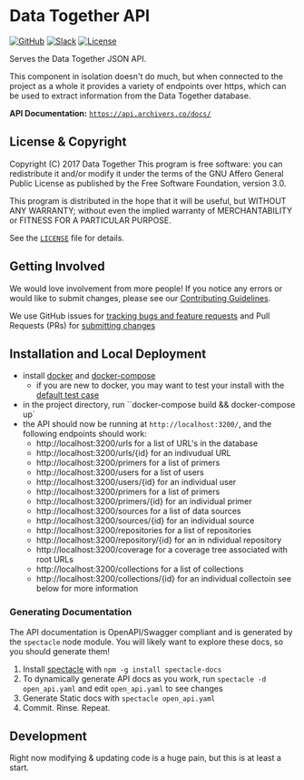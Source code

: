# Data Together API

<!-- Repo Badges for: Github Project, Slack, License-->

[![GitHub](https://img.shields.io/badge/project-Data_Together-487b57.svg?style=flat-square)](http://github.com/datatogether)
[![Slack](https://img.shields.io/badge/slack-Archivers-b44e88.svg?style=flat-square)](https://archivers-slack.herokuapp.com/)
[![License](https://img.shields.io/github/license/datatogether/api.svg?style=flat-square)](./LICENSE)

Serves the Data Together JSON API.

This component in isolation doesn't do much, but when connected to the project as a whole it provides a variety of endpoints over https, which can be used to extract information from the Data Together database.

**API Documentation:** [`https://api.archivers.co/docs/`](https://api.archivers.co/docs/)

## License & Copyright

Copyright (C) 2017 Data Together
This program is free software: you can redistribute it and/or modify it under
the terms of the GNU Affero General Public License as published by the Free Software
Foundation, version 3.0.

This program is distributed in the hope that it will be useful, but WITHOUT ANY
WARRANTY; without even the implied warranty of MERCHANTABILITY or FITNESS FOR A
PARTICULAR PURPOSE.

See the [`LICENSE`](./LICENSE) file for details.

## Getting Involved

We would love involvement from more people! If you notice any errors or would like to submit changes, please see our [Contributing Guidelines](./.github/CONTRIBUTING.md). 

We use GitHub issues for [tracking bugs and feature requests](https://github.com/datatogether/api/issues) and Pull Requests (PRs) for [submitting changes](https://github.com/datatogether/api/pulls)

## Installation and Local Deployment

- install [docker](https://www.docker.com/) and [docker-compose](https://docs.docker.com/compose/)
  - if you are new to docker, you may want to test your install with the [default test case](https://docs.docker.com/compose/gettingstarted/)
- in the project directory, run ``docker-compose build && docker-compose up`
- the API should now be running at `http://localhost:3200/`, and the following endpoints should work:
  - http://localhost:3200/urls for a list of URL's in the database
  - http://localhost:3200/urls/{id} for an indivudual URL
  - http://localhost:3200/primers for a list of primers
  - http://localhost:3200/users for a list of users
  - http://localhost:3200/users/{id} for an individual user
  - http://localhost:3200/primers for a list of primers
  - http://localhost:3200/primers/{id} for an individual primer
  - http://localhost:3200/sources for a list of data sources
  - http://localhost:3200/sources/{id} for an individual source
  - http://localhost:3200/repositories for a list of repositories
  - http://localhost:3200/repository/{id} for an in ndividual repository
  - http://localhost:3200/coverage for a coverage tree associated with root URLs
  - http://localhost:3200/collections for a list of collections
  - http://localhost:3200/collections/{id}  for an individual collectoin
see below for more information

### Generating Documentation

The API documentation is OpenAPI/Swagger compliant and is generated by the `spectacle` node module. You will likely want to explore these docs, so you should generate them!

1. Install [spectacle](https://github.com/sourcey/spectacle) with `npm -g install spectacle-docs`
2. To dynamically generate API docs as you work, run `spectacle -d open_api.yaml` and edit `open_api.yaml` to see changes
3. Generate Static docs with `spectacle open_api.yaml`
4. Commit. Rinse. Repeat.

## Development

Right now modifying & updating code is a huge pain, but this is at least a start.

